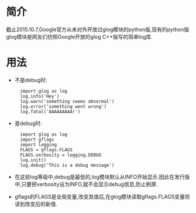 ﻿# 简介
截止2015.10.7,Google官方从未对外开放过glog模块的python版,现有的python版glog模块是网友们仿照Google开放的glog C++版写的简单log库.

# 用法
* 不是debug时:

        import glog as log
        log.info('Hey')
        log.warn('something seems abnormal')
        log.error('something went wrong')
        log.fatal('AAAAAAAAA!')

* 是debug时:

        import glog as log
        import gflags 
        import logging
        FLAGS = gflags.FLAGS
        FLAGS.verbosity = logging.DEBUG
        log.init()
        log.debug('This is a debug message')
        
* 在这些log等级中,debug是最低的,log模块默认从INFO开始显示.因此在发行版中,只要把verbosity设为INFO,就不会显示debug信息,防止刷屏.

* gflags的FLAGS是全局变量,改变其值后,在glog模块读取gflags.FLAGS变量将读到改变后的新值.
